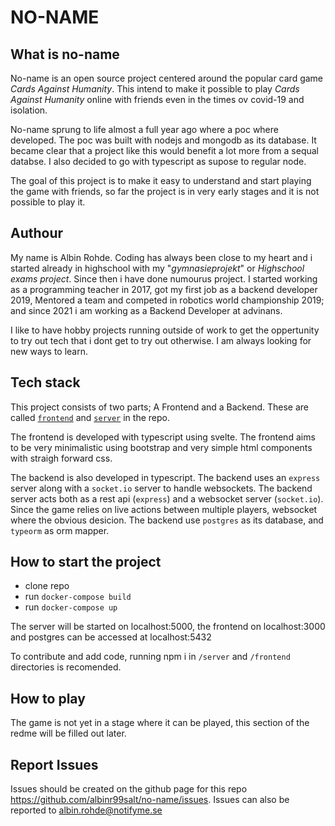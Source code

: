 # NO-NAME

## What is no-name
No-name is an open source project centered around the popular card game _Cards Against Humanity_. This intend to make it possible to play _Cards Against Humanity_ online with friends even in the times ov covid-19 and isolation. 

No-name sprung to life almost a full year ago where a poc where developed. The poc was built with nodejs and mongodb as its database. It became clear that a project like this would benefit a lot more from a sequal databse. I also decided to go with typescript as supose to regular node. 

The goal of this project is to make it easy to understand and start playing the game with friends, so far the project is in very early stages and it is not possible to play it.


## Authour
My name is Albin Rohde. Coding has always been close to my heart and i started already in highschool with my "_gymnasieprojekt_" or _Highschool exams project_. Since then i have done numourus project. I started working as a programming teacher in 2017, got my first job as a backend developer 2019, Mentored a team and competed in robotics world championship 2019; and since 2021 i am working as a Backend Developer at advinans.

I like to have hobby projects running outside of work to get the oppertunity to try out tech that i dont get to try out otherwise. I am always looking for new ways to learn.


## Tech stack
This project consists of two parts; A Frontend and a Backend. These are called [`frontend`](./frontend/README.md) and [`server`](./server/README.md) in the repo. 

The frontend is developed with typescript using svelte. The frontend aims to be very minimalistic using bootstrap and very simple html components with straigh forward css.

The backend is also developed in typescript. The backend uses an `express` server along with a `socket.io` server to handle websockets. The backend server acts both as a rest api (`express`) and a websocket server (`socket.io`). Since the game relies on live actions between multiple players, websocket where the obvious desicion. The backend use `postgres` as its database, and `typeorm` as orm mapper.


## How to start the project
- clone repo
- run `docker-compose build`
- run `docker-compose up`

The server will be started on localhost:5000, the frontend on localhost:3000 and postgres can be accessed at localhost:5432

To contribute and add code, running npm i in `/server` and `/frontend` directories is recomended.


## How to play
The game is not yet in a stage where it can be played, this section of the redme will be filled out later.


## Report Issues
Issues should be created on the github page for this repo https://github.com/albinr99salt/no-name/issues. Issues can also be reported to albin.rohde@notifyme.se


